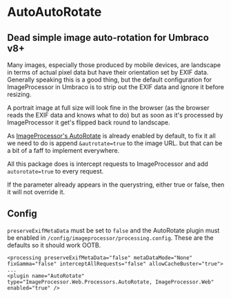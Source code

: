 # AutoAutoRotate
## Dead simple image auto-rotation for Umbraco v8+

Many images, especially those produced by mobile devices, are landscape in terms of actual pixel data but have their orientation set by EXIF data. Generally speaking this is a good thing, but the default configuration for ImageProcessor in Umbraco is to strip out the EXIF data and ignore it before resizing. 

A portrait image at full size will look fine in the browser (as the browser reads the EXIF data and knows what to do) but as soon as it's processed by ImageProcessor it get's flipped back round to landscape.

As [ImageProcessor's AutoRotate](https://imageprocessor.org/imageprocessor-web/configuration/#processingconfig) is already enabled by default, to fix it all we need to do is append `&autrotate=true` to the image URL. but that can be a bit of a faff to implement everywhere.

All this package does is intercept requests to ImageProcessor and add `autorotate=true` to every request. 

If the parameter already appears in the querystring, either true or false, then it will not override it.

## Config ##

`preserveExifMetaData` must be set to `false` and the AutoRotate plugin must be enabled in `/config/imageprocessor/processing.config`. These are the defaults so it should work OOTB.

```
<processing preserveExifMetaData="false" metaDataMode="None" fixGamma="false" interceptAllRequests="false" allowCacheBuster="true">
...
<plugin name="AutoRotate" type="ImageProcessor.Web.Processors.AutoRotate, ImageProcessor.Web" enabled="true" />

```

